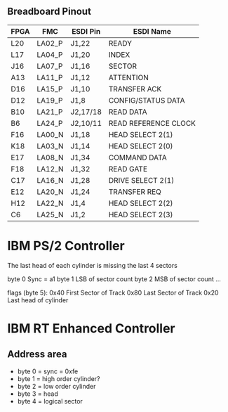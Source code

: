 ## Breadboard Pinout

FPGA   | FMC     | ESDI Pin  | ESDI Name
-------|---------|-----------|-------------------------
 L20   | LA02_P  |  J1,22    | READY
 L17   | LA04_P  |  J1,20    | INDEX
 J16   | LA07_P  |  J1,16    | SECTOR
 A13   | LA11_P  |  J1,12    | ATTENTION
 D16   | LA15_P  |  J1,10    | TRANSFER ACK
 D12   | LA19_P  |  J1,8     | CONFIG/STATUS DATA
 B10   | LA21_P  |  J2,17/18 | READ DATA
 B6    | LA24_P  |  J2,10/11 | READ REFERENCE CLOCK
 F16   | LA00_N  |  J1,18    | HEAD SELECT 2(1)
 K18   | LA03_N  |  J1,14    | HEAD SELECT 2(0)
 E17   | LA08_N  |  J1,34    | COMMAND DATA
 F18   | LA12_N  |  J1,32    | READ GATE
 C17   | LA16_N  |  J1,28    | DRIVE SELECT 2(1)
 E12   | LA20_N  |  J1,24    | TRANSFER REQ
 H12   | LA22_N  |  J1,4     | HEAD SELECT 2(2)
 C6    | LA25_N  |  J1,2     | HEAD SELECT 2(3)


# IBM PS/2 Controller

The last head of each cylinder is missing the last 4 sectors

byte 0    Sync = a1
byte 1    LSB of sector count
byte 2    MSB of sector count ...

flags (byte 5):
0x40 First Sector of Track
0x80 Last Sector of Track
0x20 Last head of cylinder

# IBM RT Enhanced Controller

## Address area

* byte 0 = sync = 0xfe
* byte 1 = high order cylinder?
* byte 2 = low order cylinder
* byte 3 = head
* byte 4 = logical sector

